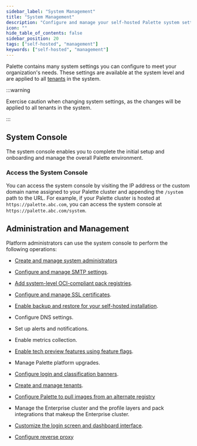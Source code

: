 ```yaml
---
sidebar_label: "System Management"
title: "System Management"
description: "Configure and manage your self-hosted Palette system settings."
icon: ""
hide_table_of_contents: false
sidebar_position: 20
tags: ["self-hosted", "management"]
keywords: ["self-hosted", "management"]
---
```


Palette contains many system settings you can configure to meet your organization's needs. These settings are available
at the system level and are applied to all [tenants](../../../glossary-all.md#tenant) in the system.

:::warning

Exercise caution when changing system settings, as the changes will be applied to all tenants in the system.

:::

## System Console

The system console enables you to complete the initial setup and onboarding and manage the overall Palette environment.

### Access the System Console

You can access the system console by visiting the IP address or the custom domain name assigned to your Palette cluster
and appending the `/system` path to the URL. For example, if your Palette cluster is hosted at
`https://palette.abc.com`, you can access the system console at `https://palette.abc.com/system`.

## Administration and Management

Platform administrators can use the system console to perform the following operations:

- [Create and manage system administrators](account-management/account-management.md)

- [Configure and manage SMTP settings](smtp.md).

- [Add system-level OCI-compliant pack registries](add-registry.md).

- [Configure and manage SSL certificates](ssl-certificate-management.md).

- [Enable backup and restore for your self-hosted installation](backup-restore.md).

- Configure DNS settings.

- Set up alerts and notifications.

- Enable metrics collection.

- [Enable tech preview features using feature flags](./feature-flags.md).

- Manage Palette platform upgrades.

- [Configure login and classification banners](./login-banner.md).

- [Create and manage tenants](tenant-management.md).

- [Configure Palette to pull images from an alternate registry](registry-override.md)

- Manage the Enterprise cluster and the profile layers and pack integrations that makeup the Enterprise cluster.

- [Customize the login screen and dashboard interface](./customize-interface.md).

- [Configure reverse proxy](reverse-proxy.md)

